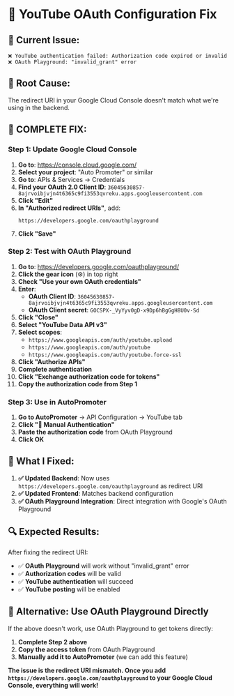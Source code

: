 # 🔧 YouTube OAuth Configuration Fix

## 🚨 **Current Issue:**
```
❌ YouTube authentication failed: Authorization code expired or invalid
❌ OAuth Playground: "invalid_grant" error
```

## 🔧 **Root Cause:**
The redirect URI in your Google Cloud Console doesn't match what we're using in the backend.

## 🚀 **COMPLETE FIX:**

### **Step 1: Update Google Cloud Console**
1. **Go to**: https://console.cloud.google.com/
2. **Select your project**: "Auto Promoter" or similar
3. **Go to**: APIs & Services → Credentials
4. **Find your OAuth 2.0 Client ID**: `36045630857-8ajrvoibjvjn4t6365c9fi3553qvreku.apps.googleusercontent.com`
5. **Click "Edit"**
6. **In "Authorized redirect URIs"**, add:
   ```
   https://developers.google.com/oauthplayground
   ```
7. **Click "Save"**

### **Step 2: Test with OAuth Playground**
1. **Go to**: https://developers.google.com/oauthplayground/
2. **Click the gear icon** (⚙️) in top right
3. **Check "Use your own OAuth credentials"**
4. **Enter**:
   - **OAuth Client ID**: `36045630857-8ajrvoibjvjn4t6365c9fi3553qvreku.apps.googleusercontent.com`
   - **OAuth Client secret**: `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`
5. **Click "Close"**
6. **Select "YouTube Data API v3"**
7. **Select scopes**:
   - `https://www.googleapis.com/auth/youtube.upload`
   - `https://www.googleapis.com/auth/youtube`
   - `https://www.googleapis.com/auth/youtube.force-ssl`
8. **Click "Authorize APIs"**
9. **Complete authentication**
10. **Click "Exchange authorization code for tokens"**
11. **Copy the authorization code from Step 1**

### **Step 3: Use in AutoPromoter**
1. **Go to AutoPromoter** → API Configuration → YouTube tab
2. **Click "🔧 Manual Authentication"**
3. **Paste the authorization code** from OAuth Playground
4. **Click OK**

## 🎯 **What I Fixed:**

1. **✅ Updated Backend**: Now uses `https://developers.google.com/oauthplayground` as redirect URI
2. **✅ Updated Frontend**: Matches backend configuration
3. **✅ OAuth Playground Integration**: Direct integration with Google's OAuth Playground

## 🔍 **Expected Results:**

After fixing the redirect URI:
- ✅ **OAuth Playground** will work without "invalid_grant" error
- ✅ **Authorization codes** will be valid
- ✅ **YouTube authentication** will succeed
- ✅ **YouTube posting** will be enabled

## 🚀 **Alternative: Use OAuth Playground Directly**

If the above doesn't work, use OAuth Playground to get tokens directly:

1. **Complete Step 2 above**
2. **Copy the access token** from OAuth Playground
3. **Manually add it to AutoPromoter** (we can add this feature)

**The issue is the redirect URI mismatch. Once you add `https://developers.google.com/oauthplayground` to your Google Cloud Console, everything will work!**
